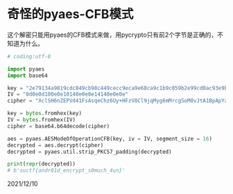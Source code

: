 # 奇怪的pyaes-CFB模式

这个解密只能用pyaes的CFB模式来做，用pycrypto只有前2个字节是正确的，不知道为什么。  

```python
# coding:utf-8

import pyaes
import base64

key = "2e79134a9819cdc849cb98c449cecc9eca9e68ca9c1b9c059b2e99cd0ac93e9b"
IV = "0d0e0d100e0e10140e0e0e14140e0e0e"
cipher = "XclSH6nZEPVd41FsAsqeChz6Uy+HFzV8Cl9jqMyg6mMrcgSoM0vJtA1BpApYahCY"

key = bytes.fromhex(key)
IV = bytes.fromhex(IV)
cipher = base64.b64decode(cipher)

aes = pyaes.AESModeOfOperationCFB(key, iv = IV, segment_size = 16)
decrypted = aes.decrypt(cipher)
decrypted = pyaes.util.strip_PKCS7_padding(decrypted)

print(repr(decrypted))
# b'suctf{andr01d_encrypt_s0much_4un}'
```


2021/12/10  

